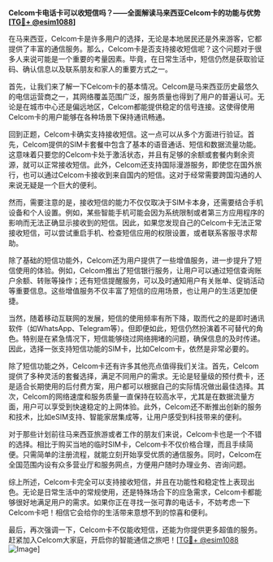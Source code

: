 **Celcom卡电话卡可以收短信吗？——全面解读马来西亚Celcom卡的功能与优势[[TG💪+ @esim1088](https://t.me/s/esim1088)]**

在马来西亚，Celcom卡是许多用户的选择，无论是本地居民还是外来游客，它都提供了丰富的通信服务。那么，Celcom卡是否支持接收短信呢？这个问题对于很多人来说可能是一个重要的考量因素。毕竟，在日常生活中，短信仍然是获取验证码、确认信息以及联系朋友和家人的重要方式之一。

首先，让我们来了解一下Celcom卡的基本情况。Celcom是马来西亚历史最悠久的电信运营商之一，其网络覆盖范围广泛，服务质量也得到了用户的普遍认可。无论是在城市中心还是偏远地区，Celcom都能提供稳定的信号连接。这使得使用Celcom卡的用户能够在各种场景下保持通讯畅通。

回到正题，Celcom卡确实支持接收短信。这一点可以从多个方面进行验证。首先，Celcom提供的SIM卡套餐中包含了基本的语音通话、短信和数据流量功能。这意味着只要您的Celcom卡处于激活状态，并且有足够的余额或套餐内剩余资源，就可以正常接收短信。此外，Celcom还支持国际漫游服务，即使您在国外旅行，也可以通过Celcom卡接收到来自国内的短信。这对于经常需要跨国沟通的人来说无疑是一个巨大的便利。

然而，需要注意的是，接收短信的能力不仅仅取决于SIM卡本身，还需要结合手机设备和个人设置。例如，某些智能手机可能会因为系统限制或者第三方应用程序的影响而无法正确显示接收到的短信。因此，如果您发现自己的Celcom卡无法正常接收短信，可以尝试重启手机、检查短信应用的权限设置，或者联系客服寻求帮助。

除了基础的短信功能外，Celcom还为用户提供了一些增值服务，进一步提升了短信使用的体验。例如，Celcom推出了短信银行服务，让用户可以通过短信查询账户余额、转账等操作；还有短信提醒服务，可以及时通知用户有关账单、促销活动等重要信息。这些增值服务不仅丰富了短信的应用场景，也让用户的生活更加便捷。

当然，随着移动互联网的发展，短信的使用频率有所下降，取而代之的是即时通讯软件（如WhatsApp、Telegram等）。但即便如此，短信仍然扮演着不可替代的角色。特别是在紧急情况下，短信能够绕过网络拥堵的问题，确保信息的及时传递。因此，选择一张支持短信功能的SIM卡，比如Celcom卡，依然是非常必要的。

除了短信功能之外，Celcom卡还有许多其他亮点值得我们关注。首先，Celcom提供了多种灵活的套餐选择，满足不同用户的需求。无论是轻量级的预付费卡，还是适合长期使用的后付费方案，用户都可以根据自己的实际情况做出最佳选择。其次，Celcom的网络速度和服务质量一直保持在较高水平，尤其是在数据流量方面，用户可以享受到快速稳定的上网体验。此外，Celcom还不断推出创新的服务和技术，比如eSIM支持、智能家居集成等，让用户感受到科技带来的便利。

对于那些计划前往马来西亚旅游或者工作的朋友们来说，Celcom卡也是一个不错的选择。相比于购买当地的临时SIM卡，Celcom卡不仅价格合理，而且手续简便。只需简单的注册流程，就能立刻开始享受优质的通信服务。同时，Celcom在全国范围内设有众多营业厅和服务网点，方便用户随时办理业务、咨询问题。

综上所述，Celcom卡完全可以支持接收短信，并且在功能性和稳定性上表现出色。无论是日常生活中的常规使用，还是特殊场合下的应急需求，Celcom卡都能够很好地满足用户的需求。如果你正在寻找一张可靠的电话卡，不妨考虑一下Celcom卡吧！相信它会给你的生活带来意想不到的惊喜和便利。

最后，再次强调一下，Celcom卡不仅能收短信，还能为你提供更多超值的服务。赶紧加入Celcom大家庭，开启你的智能通信之旅吧！[[TG💪+ @esim1088](https://t.me/s/esim1088) ![Image](https://i.postimg.cc/4NQfJmqS/Snipaste-2025-05-13-00-14-12.png)]
